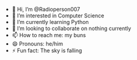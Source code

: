 - 👋 Hi, I’m @Radioperson007
- 👀 I’m interested in Computer Science
- 🌱 I’m currently learning Python
- 💞️ I’m looking to collaborate on nothing currently
- 📫 How to reach me: my buns
- 😄 Pronouns: he/him
- ⚡ Fun fact: The sky is falling

<!---
Radioperson007/Radioperson007 is a ✨ special ✨ repository because its `README.md` (this file) appears on your GitHub profile.
You can click the Preview link to take a look at your changes.
--->

